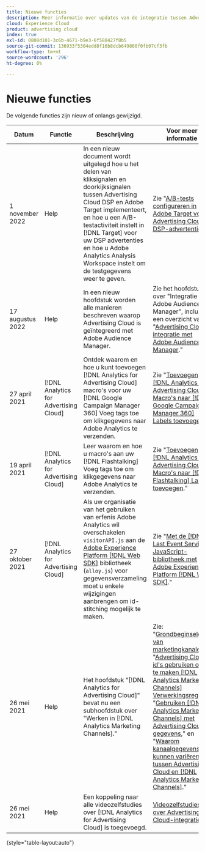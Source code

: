 ```yaml
---
title: Nieuwe functies
description: Meer informatie over updates van de integratie tussen Advertising Cloud en andere producten en services in Adobe Experience Cloud.
cloud: Experience Cloud
product: advertising cloud
index: true
exl-id: 0808d101-3c6b-4671-b9e3-6f588427f8b5
source-git-commit: 136933f5304edd8f16b8dcb649860f0fb07cf3fb
workflow-type: tm+mt
source-wordcount: '296'
ht-degree: 0%

---
```


# Nieuwe functies

De volgende functies zijn nieuw of onlangs gewijzigd.

| Datum | Functie | Beschrijving | Voor meer informatie |
| ---- | ------- | ----------- | -------------------- |
| 1 november 2022 | Help | In een nieuw document wordt uitgelegd hoe u het delen van kliksignalen en doorkijksignalen tussen Advertising Cloud DSP en Adobe Target implementeert, en hoe u een A/B-testactiviteit instelt in [!DNL Target] voor uw DSP advertenties en hoe u Adobe Analytics Analysis Workspace instelt om de testgegevens weer te geven. | Zie &quot;[A/B-tests configureren in Adobe Target voor Advertising Cloud DSP-advertenties](/help/integrations/target/overview-ab-tests.md).&quot; |
| 17 augustus 2022 | Help | In een nieuw hoofdstuk worden alle manieren beschreven waarop Advertising Cloud is geïntegreerd met Adobe Audience Manager. | Zie het hoofdstuk over &quot;Integratie met Adobe Audience Manager&quot;, inclusief een overzicht van &quot;[Advertising Cloud-integratie met Adobe Audience Manager](/help/integrations/audience-manager/overview.md).&quot; |
| 27 april 2021 | [!DNL Analytics for Advertising Cloud] | Ontdek waarom en hoe u kunt toevoegen [!DNL Analytics for Advertising Cloud] macro&#39;s voor uw [!DNL Google Campaign Manager 360] Voeg tags toe om klikgegevens naar Adobe Analytics te verzenden. | Zie &quot;[Toevoegen [!DNL Analytics for Advertising Cloud] Macro&#39;s naar [!DNL Google Campaign Manager 360] Labels toevoegen](/help/integrations/analytics/macros-google-campaign-manager.md).&quot; |
| 19 april 2021 | [!DNL Analytics for Advertising Cloud] | Leer waarom en hoe u macro&#39;s aan uw [!DNL Flashtalking] Voeg tags toe om klikgegevens naar Adobe Analytics te verzenden. | Zie &quot;[Toevoegen [!DNL Analytics for Advertising Cloud] Macro&#39;s naar [!DNL Flashtalking] Labels toevoegen](/help/integrations/analytics/macros-flashtalking.md).&quot; |
| 27 oktober 2021 | [!DNL Analytics for Advertising Cloud] | Als uw organisatie van het gebruiken van erfenis Adobe Analytics wil overschakelen `visitorAPI.js` aan de [Adobe Experience Platform [!DNL Web SDK]](https://experienceleague.adobe.com/docs/experience-platform/edge/home.html) bibliotheek (`alloy.js`) voor gegevensverzameling moet u enkele wijzigingen aanbrengen om id-stitching mogelijk te maken. | Zie &quot;[Met de [!DNL Last Event Service] JavaScript-bibliotheek met Adobe Experience Platform [!DNL Web SDK]](/help/integrations/analytics/web-sdk.md).&quot; |
| 26 mei 2021 | Help | Het hoofdstuk &quot;[!DNL Analytics for Advertising Cloud]&quot; bevat nu een subhoofdstuk over &quot;Werken in [!DNL Analytics Marketing Channels].&quot; | Zie: &quot;[Grondbeginselen van marketingkanalen](/help/integrations/analytics/marketing-channels/mc-overview.md),&quot; &quot;[Advertising Cloud-id&#39;s gebruiken om te maken [!DNL Analytics Marketing Channels] Verwerkingsregels](/help/integrations/analytics/marketing-channels/mc-ids.md),&quot; &quot;[Gebruiken [!DNL Analytics Marketing Channels] met Advertising Cloud-gegevens](/help/integrations/analytics/marketing-channels/mc-ac-data.md),&quot; en &quot;[Waarom kanaalgegevens kunnen variëren tussen Advertising Cloud en [!DNL Analytics Marketing Channels]](/help/integrations/analytics/marketing-channels/mc-data-variances.md).&quot; |
| 26 mei 2021 | Help | Een koppeling naar alle videozelfstudies over [!DNL Analytics for Advertising Cloud] is toegevoegd. | [Videozelfstudies over Advertising Cloud-integratie](https://experienceleague.adobe.com/docs/advertising-cloud-learn/tutorials/overview.html) |

{style=&quot;table-layout:auto&quot;}

<!-- At some point, just make this an overview page instead?

Adobe Advertising Cloud is integrated with the following Adobe Experience Cloud products:

* [Adobe Analytics](/help/integrations/analytics/overview.md)

* Adobe Audience Manager

* Adobe Campaign (Advertising Cloud Search only)

 -->
